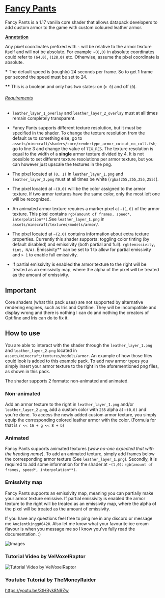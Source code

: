 # <u>Fancy Pants</u>

Fancy Pants is a 1.17 vanilla core shader that allows datapack developers to add custom armor to the game with custom coloured leather armor.

**<u>Annotation</u>**

Any pixel coordinates prefixed with `~` will be relative to the armor texture itself and will not be absolute. For example `~(0,0)` in absolute coordinates could refer to `(64,0)`, `(128,0)` etc. Otherwise, assume the pixel coordinate is absolute.

**\*** The default speed is (roughly) 24 seconds per frame. So to get 1 frame per second the speed must be set to 24.

**\*\*** This is a boolean and only has two states: on (`> 0`) and off (`0`).

###### <u>Requirements</u>

- `leather_layer_1_overlay` and `leather_layer_2_overlay` must at all times remain completely transparent.

- Fancy Pants supports different texture resolution, but it must be specified in the shader. To change the texture resolution from the default `16` to something else, go to `assets/minecraft/shaders/core/rendertype_armor_cutout_no_cull.fsh`; go to line 3 and change the value of `TEX_RES`. The texture resolution is equal to the width of a **single** armor texture divided by 4. It is not possible to set different texture resolutions per armor texture, but you can however just upscale the textures in the png.

- The pixel located at `(0, 1)` in `leather_layer_1.png` and  `leather_layer_2.png` must at all times be white (`rgba(255,255,255,255)`).

- The pixel located at `~(0,0)` will be the color assigned to the armor texture. If two armor textures have the same color, only the most left one will be recognized.

- An animated armor texture requires a marker pixel at `~(1,0)` of the armor texture.  This pixel contains `rgb(amount of frames, speed*, interpolation**)`.See `leather_layer_1.png` in `assets/minecraft/textures/models/armor/`.

- The pixel located at `~(2,0)` contains information about extra texture properties. Currently this shader supports: toggling color tinting (by default disabled) and emissivity (both partial and full). `rgb(emissivity, tint, N/A)`. Emissivity** can be set to 1 to allow for partial emissivity and `> 1` to enable full emissivity.

- If partial emissivity is enabled the armor texture to the right will be treated as an emissivity map, where the alpha of the pixel will be treated as the amount of emissivity.

## **Important**

Core shaders (what this pack uses) are not supported by alternative rendering engines, such as Iris and Optifine. They will be incompatible and display wrong and there is nothing I can do and nothing the creators of Optifine and Iris can do to fix it.

## How to use

You are able to interact with the shader through the `leather_layer_1.png` and `leather_layer_2.png` located in `assets/minecraft/textures/models/armor`. An example of how those files could look is added to this example pack. To add new armor types you simply insert your armor texture to the right in the aforementioned png files, as shown in this pack.

The shader supports 2 formats: non-animated and animated.

### Non-animated

Add an armor texture to the right in `leather_layer_1.png` and/or `leather_layer_2.png`, add a custom color with `255` alpha at `~(0,0)` and you're done. To access the newly added custom armor texture, you simply equip the corresponding colored leather armor with the color.                                                       (Formula for that is `r << 16 + g << 8 + b`)

### Animated

Fancy Pants supports animated textures (*wow no-one expected that with the heading name*). To add an animated texture, simply add frames below the corresponding armor texture (See `leather_layer_1.png`). Secondly, it is required to add some information for the shader at `~(1,0)`: `rgb(amount of frames, speed*, interpolation**)`.

### Emissivity map

Fancy Pants supports an emissivity map, meaning you can partially make your armor texture emissive. If partial emissivity is enabled the armor texture to the right will be treated as an emissivity map, where the alpha of the pixel will be treated as the amount of emissivity.



If you have any questions feel free to ping me in any discord or message me `Ancientkingg#0420`. Also let me know what your favourite ice cream flavour is when you message me so I know you've fully read the documentation. :)

![Images](https://media.discordapp.net/attachments/157097006500806656/853186114017558558/unknown.png)
### Tutorial Video by VelVoxelRaptor
![Tutorial Video by VelVoxelRaptor](https://user-images.githubusercontent.com/27242001/141520994-5b5e99e7-f0ac-4cb4-9a01-faaf750fa569.gif)

### Youtube Tutorial by TheMoneyRaider
https://youtu.be/3tHByk8N9Zw
